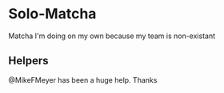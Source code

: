 # Solo-Matcha
Matcha I'm doing on my own because my team is non-existant

## Helpers  
@MikeFMeyer has been a huge help. Thanks
